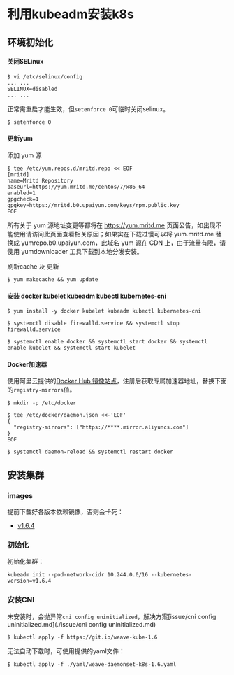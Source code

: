 # 利用kubeadm安装k8s

## 环境初始化

#### 关闭SELinux

```
$ vi /etc/selinux/config 
... ...
SELINUX=disabled
... ...
```

正常需重启才能生效，但`setenforce 0`可临时关闭selinux。

```
$ setenforce 0
```

#### 更新yum

添加 yum 源
```
$ tee /etc/yum.repos.d/mritd.repo << EOF
[mritd]
name=Mritd Repository
baseurl=https://yum.mritd.me/centos/7/x86_64
enabled=1
gpgcheck=1
gpgkey=https://mritd.b0.upaiyun.com/keys/rpm.public.key
EOF
```

所有关于 yum 源地址变更等都将在 https://yum.mritd.me 页面公告，如出现不能使用请访问此页面查看相关原因；如果实在下载过慢可以将 yum.mritd.me 替换成 yumrepo.b0.upaiyun.com，此域名 yum 源在 CDN 上，由于流量有限，请使用 yumdownloader 工具下载到本地分发安装。

刷新cache 及 更新

```
$ yum makecache && yum update
```

#### 安装 docker kubelet kubeadm kubectl kubernetes-cni

```
$ yum install -y docker kubelet kubeadm kubectl kubernetes-cni

$ systemctl disable firewalld.service && systemctl stop firewalld.service

$ systemctl enable docker && systemctl start docker && systemctl enable kubelet && systemctl start kubelet
```

#### Docker加速器

使用阿里云提供的[Docker Hub 镜像站点](https://cr.console.aliyun.com/?spm=5176.1971733.0.2.hX1LU8#/accelerator)，注册后获取专属加速器地址，替换下面的`registry-mirrors`值。

```
$ mkdir -p /etc/docker

$ tee /etc/docker/daemon.json <<-'EOF'
{
  "registry-mirrors": ["https://****.mirror.aliyuncs.com"]
}
EOF

$ systemctl daemon-reload && systemctl restart docker
```

## 安装集群

### images

提前下载好各版本依赖镜像，否则会卡死：

- [v1.6.4](./v1.6.4/README.md)

### 初始化

初始化集群：

```
kubeadm init --pod-network-cidr 10.244.0.0/16 --kubernetes-version=v1.6.4
```

### 安装CNI

未安装时，会抛异常`cni config uninitialized`，解决方案[issue/cni config uninitialized.md](./issue/cni config uninitialized.md)

```
$ kubectl apply -f https://git.io/weave-kube-1.6
```

无法自动下载时，可使用提供的yaml文件：

```
$ kubectl apply -f ./yaml/weave-daemonset-k8s-1.6.yaml
```

